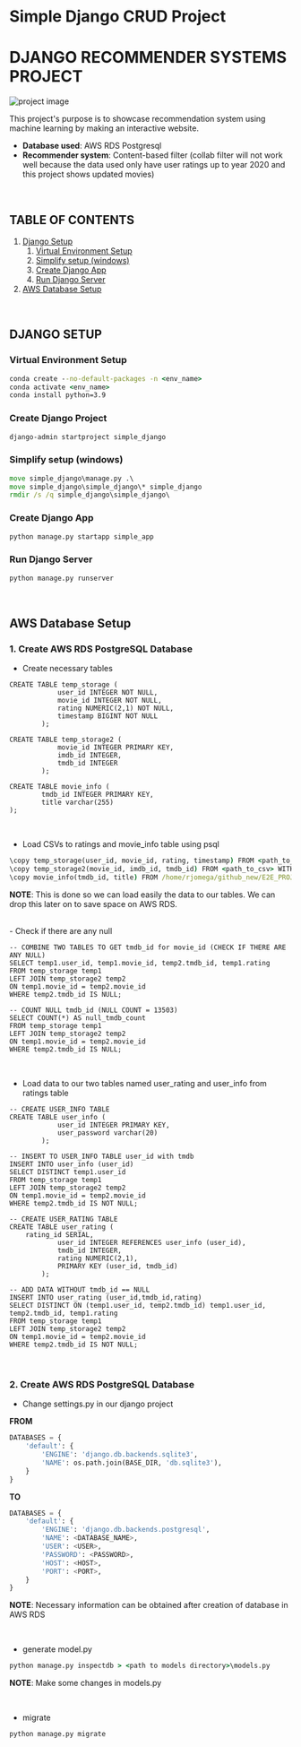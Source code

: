 

# Simple Django CRUD Project

# DJANGO RECOMMENDER SYSTEMS PROJECT

![project image](https://imgur.com/a/oVKLwMI)

This project's purpose is to showcase recommendation system using machine learning by making an interactive website.
- **Database used**: AWS RDS Postgresql
- **Recommender system**: Content-based filter (collab filter will not work well because the data used only have user ratings up to year 2020 and this project shows updated movies)


<br>

## TABLE OF CONTENTS
1. [Django Setup](#django_setup)
	1. [Virtual Environment Setup](#conda)
	2. [Simplify setup (windows)](#win_setup)
	3. [Create Django App](#django_app)
	4. [Run Django Server](#django_server)
2. [AWS Database Setup](#aws_db)

<br>

## DJANGO SETUP <a name="django_setup"></a>
### Virtual Environment Setup <a name="conda"></a>
```cmd
conda create --no-default-packages -n <env_name>
conda activate <env_name>
conda install python=3.9
```

### Create Django Project <a name="django_proj"></a>
```cmd
django-admin startproject simple_django
```

### Simplify setup (windows) <a name="win_setup"></a>
```cmd
move simple_django\manage.py .\
move simple_django\simple_django\* simple_django
rmdir /s /q simple_django\simple_django\
```

### Create Django App <a name="django_app"></a>
```cmd
python manage.py startapp simple_app
```

### Run Django Server <a name="django_server"></a>
```cmd
python manage.py runserver
```

<br>

## AWS Database Setup <a name="aws_db"></a>

### 1. Create AWS RDS PostgreSQL Database
- Create necessary tables

```postgresql
CREATE TABLE temp_storage (
            user_id INTEGER NOT NULL,
            movie_id INTEGER NOT NULL,
            rating NUMERIC(2,1) NOT NULL,
            timestamp BIGINT NOT NULL
        );

CREATE TABLE temp_storage2 (
            movie_id INTEGER PRIMARY KEY,
            imdb_id INTEGER,
            tmdb_id INTEGER
        );

CREATE TABLE movie_info (
		tmdb_id INTEGER PRIMARY KEY,
		title varchar(255)
);
```

<br>

- Load CSVs to ratings and movie_info table using psql
```cmd
\copy temp_storage(user_id, movie_id, rating, timestamp) FROM <path_to_csv> WITH (FORMAT CSV, HEADER);
\copy temp_storage2(movie_id, imdb_id, tmdb_id) FROM <path_to_csv> WITH (FORMAT CSV, HEADER);
\copy movie_info(tmdb_id, title) FROM /home/rjomega/github_new/E2E_PROJECTS/recommender_system/ML/data/movies_metadata_mini.csv WITH (FORMAT CSV, HEADER);
```
**NOTE**: This is done so we can load easily the data to our tables. We can drop this later on to save space on AWS RDS.

<br>
- Check if there are any null

```postgresql
-- COMBINE TWO TABLES TO GET tmdb_id for movie_id (CHECK IF THERE ARE ANY NULL)
SELECT temp1.user_id, temp1.movie_id, temp2.tmdb_id, temp1.rating
FROM temp_storage temp1
LEFT JOIN temp_storage2 temp2
ON temp1.movie_id = temp2.movie_id
WHERE temp2.tmdb_id IS NULL;

-- COUNT NULL tmdb_id (NULL COUNT = 13503)
SELECT COUNT(*) AS null_tmdb_count
FROM temp_storage temp1
LEFT JOIN temp_storage2 temp2
ON temp1.movie_id = temp2.movie_id
WHERE temp2.tmdb_id IS NULL;
```
<br>

- Load data to our two tables named user_rating and user_info from ratings table

```postgresql
-- CREATE USER_INFO TABLE
CREATE TABLE user_info (
            user_id INTEGER PRIMARY KEY,
			user_password varchar(20)
        );

-- INSERT TO USER_INFO TABLE user_id with tmdb
INSERT INTO user_info (user_id)
SELECT DISTINCT temp1.user_id
FROM temp_storage temp1
LEFT JOIN temp_storage2 temp2
ON temp1.movie_id = temp2.movie_id
WHERE temp2.tmdb_id IS NOT NULL;

-- CREATE USER_RATING TABLE
CREATE TABLE user_rating (
   	rating_id SERIAL,
        	user_id INTEGER REFERENCES user_info (user_id),
        	tmdb_id INTEGER,
        	rating NUMERIC(2,1),
        	PRIMARY KEY (user_id, tmdb_id)
    	);

-- ADD DATA WITHOUT tmdb_id == NULL
INSERT INTO user_rating (user_id,tmdb_id,rating)
SELECT DISTINCT ON (temp1.user_id, temp2.tmdb_id) temp1.user_id, temp2.tmdb_id, temp1.rating
FROM temp_storage temp1
LEFT JOIN temp_storage2 temp2
ON temp1.movie_id = temp2.movie_id
WHERE temp2.tmdb_id IS NOT NULL;
```

<br>

### 2. Create AWS RDS PostgreSQL Database

- Change settings.py in our django project

**FROM**
```python
DATABASES = {
    'default': {
        'ENGINE': 'django.db.backends.sqlite3',
        'NAME': os.path.join(BASE_DIR, 'db.sqlite3'),
    }
}
```
**TO**
```python
DATABASES = {
    'default': {
        'ENGINE': 'django.db.backends.postgresql',
        'NAME': <DATABASE_NAME>,
        'USER': <USER>,
        'PASSWORD': <PASSWORD>,
        'HOST': <HOST>,
        'PORT': <PORT>,
    }
}
```
**NOTE**: Necessary information can be obtained after creation of database in AWS RDS

<br>

- generate model.py
```cmd
python manage.py inspectdb > <path to models directory>\models.py
```
**NOTE**: Make some changes in models.py

<br>

- migrate
```cmd
python manage.py migrate
```

